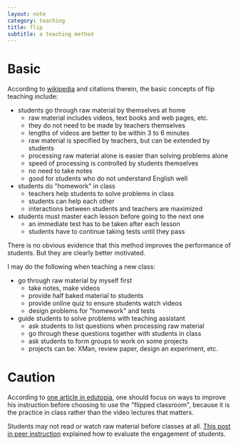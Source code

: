 ```yaml
---
layout: note
category: teaching
title: flip
subtitle: a teaching method
---
```


Basic
=====

According to [wikipedia][wp] and citations therein, the basic concepts of flip
teaching include:

- students go through raw material by themselves at home
  - raw material includes videos, text books and web pages, etc.
  - they do not need to be made by teachers themselves
  - lengths of videos are better to be within 3 to 6 minutes
  - raw material is specified by teachers, but can be extended by students
  - processing raw material alone is easier than solving problems alone
  - speed of processing is controlled by students themselves
  - no need to take notes
  - good for students who do not understand English well
- students do "homework" in class
  - teachers help students to solve problems in class
  - students can help each other
  - interactions between students and teachers are maximized
- students must master each lesson before going to the next one
  - an immediate test has to be taken after each lesson
  - students have to continue taking tests until they pass 

There is no obvious evidence that this method improves the performance of
students. But they are clearly better motivated.

I may do the following when teaching a new class:

- go through raw material by myself first
  - take notes, make videos
  - provide half baked material to students
  - provide online quiz to ensure students watch videos
  - design problems for "homework" and tests
- guide students to solve problems with teaching assistant
  - ask students to list questions when processing raw material
  - go through these questions together with students in class
  - ask students to form groups to work on some projects
  - projects can be: XMan, review paper, design an experiment, etc.

Caution
=======

According to [one article in edutopia][edutopia], one should focus on ways to
improve his instruction before choosing to use the "flipped classroom", because
it is the practice in class rather than the video lectures that matters.

Students may not read or watch raw material before classes at all. [This post
in peer instruction][ps] explained how to evaluate the engagement of students.


[wp]: http://en.wikipedia.org/wiki/Flip_teaching
[edutopia]: http://www.edutopia.org/blog/flipped-classroom-best-practices-andrew-miller
[ps]: http://blog.peerinstruction.net/2012/09/04/how-one-professor-motivated-students-to-read-before-a-flipped-class-and-measured-their-effort/
